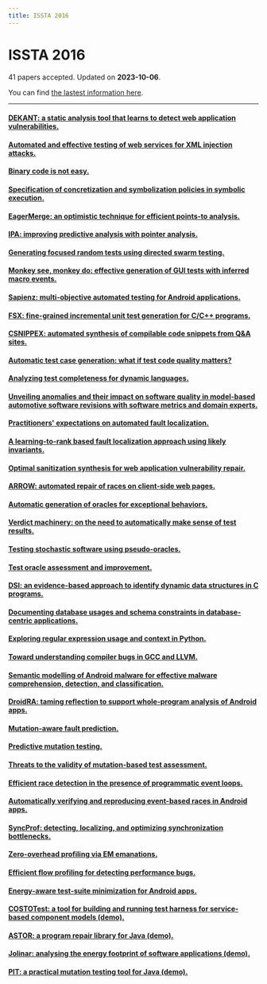 ```yaml
---
title: ISSTA 2016
---
```


# ISSTA 2016

41 papers accepted. Updated on **2023-10-06**.



You can find [the lastest information here](https://dblp.org/db/conf/issta/issta2016.html).

---

#### [DEKANT: a static analysis tool that learns to detect web application vulnerabilities.](https://doi.org/10.1145/2931037.2931041)

#### [Automated and effective testing of web services for XML injection attacks.](https://doi.org/10.1145/2931037.2931042)

#### [Binary code is not easy.](https://doi.org/10.1145/2931037.2931047)

#### [Specification of concretization and symbolization policies in symbolic execution.](https://doi.org/10.1145/2931037.2931048)

#### [EagerMerge: an optimistic technique for efficient points-to analysis.](https://doi.org/10.1145/2931037.2931045)

#### [IPA: improving predictive analysis with pointer analysis.](https://doi.org/10.1145/2931037.2931046)

#### [Generating focused random tests using directed swarm testing.](https://doi.org/10.1145/2931037.2931056)

#### [Monkey see, monkey do: effective generation of GUI tests with inferred macro events.](https://doi.org/10.1145/2931037.2931053)

#### [Sapienz: multi-objective automated testing for Android applications.](https://doi.org/10.1145/2931037.2931054)

#### [FSX: fine-grained incremental unit test generation for C/C++ programs.](https://doi.org/10.1145/2931037.2931055)

#### [CSNIPPEX: automated synthesis of compilable code snippets from Q&A sites.](https://doi.org/10.1145/2931037.2931058)

#### [Automatic test case generation: what if test code quality matters?](https://doi.org/10.1145/2931037.2931057)

#### [Analyzing test completeness for dynamic languages.](https://doi.org/10.1145/2931037.2931059)

#### [Unveiling anomalies and their impact on software quality in model-based automotive software revisions with software metrics and domain experts.](https://doi.org/10.1145/2931037.2931060)

#### [Practitioners' expectations on automated fault localization.](https://doi.org/10.1145/2931037.2931051)

#### [A learning-to-rank based fault localization approach using likely invariants.](https://doi.org/10.1145/2931037.2931049)

#### [Optimal sanitization synthesis for web application vulnerability repair.](https://doi.org/10.1145/2931037.2931050)

#### [ARROW: automated repair of races on client-side web pages.](https://doi.org/10.1145/2931037.2931052)

#### [Automatic generation of oracles for exceptional behaviors.](https://doi.org/10.1145/2931037.2931061)

#### [Verdict machinery: on the need to automatically make sense of test results.](https://doi.org/10.1145/2931037.2931064)

#### [Testing stochastic software using pseudo-oracles.](https://doi.org/10.1145/2931037.2931063)

#### [Test oracle assessment and improvement.](https://doi.org/10.1145/2931037.2931062)

#### [DSI: an evidence-based approach to identify dynamic data structures in C programs.](https://doi.org/10.1145/2931037.2931071)

#### [Documenting database usages and schema constraints in database-centric applications.](https://doi.org/10.1145/2931037.2931072)

#### [Exploring regular expression usage and context in Python.](https://doi.org/10.1145/2931037.2931073)

#### [Toward understanding compiler bugs in GCC and LLVM.](https://doi.org/10.1145/2931037.2931074)

#### [Semantic modelling of Android malware for effective malware comprehension, detection, and classification.](https://doi.org/10.1145/2931037.2931043)

#### [DroidRA: taming reflection to support whole-program analysis of Android apps.](https://doi.org/10.1145/2931037.2931044)

#### [Mutation-aware fault prediction.](https://doi.org/10.1145/2931037.2931039)

#### [Predictive mutation testing.](https://doi.org/10.1145/2931037.2931038)

#### [Threats to the validity of mutation-based test assessment.](https://doi.org/10.1145/2931037.2931040)

#### [Efficient race detection in the presence of programmatic event loops.](https://doi.org/10.1145/2931037.2931068)

#### [Automatically verifying and reproducing event-based races in Android apps.](https://doi.org/10.1145/2931037.2931069)

#### [SyncProf: detecting, localizing, and optimizing synchronization bottlenecks.](https://doi.org/10.1145/2931037.2931070)

#### [Zero-overhead profiling via EM emanations.](https://doi.org/10.1145/2931037.2931065)

#### [Efficient flow profiling for detecting performance bugs.](https://doi.org/10.1145/2931037.2931066)

#### [Energy-aware test-suite minimization for Android apps.](https://doi.org/10.1145/2931037.2931067)

#### [COSTOTest: a tool for building and running test harness for service-based component models (demo).](https://doi.org/10.1145/2931037.2948704)

#### [ASTOR: a program repair library for Java (demo).](https://doi.org/10.1145/2931037.2948705)

#### [Jolinar: analysing the energy footprint of software applications (demo).](https://doi.org/10.1145/2931037.2948706)

#### [PIT: a practical mutation testing tool for Java (demo).](https://doi.org/10.1145/2931037.2948707)

